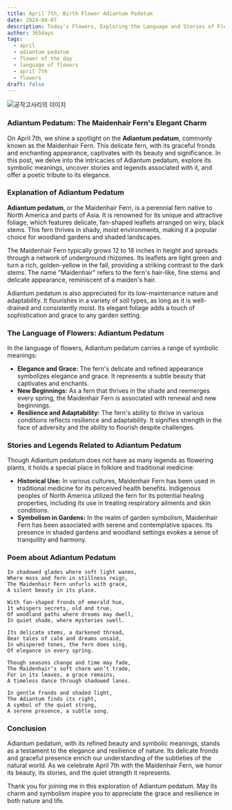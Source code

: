 ```yaml
---
title: April 7th, Birth Flower Adiantum Pedatum
date: 2024-04-07
description: Today's Flowers, Exploring the Language and Stories of Flowers Adiantum Pedatum
author: 365days
tags:
  - april
  - adiantum pedatum
  - flower of the day
  - language of flowers
  - april 7th
  - flowers
draft: false
---
```


![공작고사리의 이미지](https://cdn.pixabay.com/photo/2024/06/15/07/09/fern-fronds-8831122_960_720.jpg#center)


### Adiantum Pedatum: The Maidenhair Fern's Elegant Charm

On April 7th, we shine a spotlight on the **Adiantum pedatum**, commonly known as the Maidenhair Fern. This delicate fern, with its graceful fronds and enchanting appearance, captivates with its beauty and significance. In this post, we delve into the intricacies of Adiantum pedatum, explore its symbolic meanings, uncover stories and legends associated with it, and offer a poetic tribute to its elegance.

### Explanation of Adiantum Pedatum

**Adiantum pedatum**, or the Maidenhair Fern, is a perennial fern native to North America and parts of Asia. It is renowned for its unique and attractive foliage, which features delicate, fan-shaped leaflets arranged on wiry, black stems. This fern thrives in shady, moist environments, making it a popular choice for woodland gardens and shaded landscapes.

The Maidenhair Fern typically grows 12 to 18 inches in height and spreads through a network of underground rhizomes. Its leaflets are light green and turn a rich, golden-yellow in the fall, providing a striking contrast to the dark stems. The name "Maidenhair" refers to the fern's hair-like, fine stems and delicate appearance, reminiscent of a maiden's hair.

Adiantum pedatum is also appreciated for its low-maintenance nature and adaptability. It flourishes in a variety of soil types, as long as it is well-drained and consistently moist. Its elegant foliage adds a touch of sophistication and grace to any garden setting.

### The Language of Flowers: Adiantum Pedatum

In the language of flowers, Adiantum pedatum carries a range of symbolic meanings:

- **Elegance and Grace:** The fern's delicate and refined appearance symbolizes elegance and grace. It represents a subtle beauty that captivates and enchants.
- **New Beginnings:** As a fern that thrives in the shade and reemerges every spring, the Maidenhair Fern is associated with renewal and new beginnings.
- **Resilience and Adaptability:** The fern's ability to thrive in various conditions reflects resilience and adaptability. It signifies strength in the face of adversity and the ability to flourish despite challenges.

### Stories and Legends Related to Adiantum Pedatum

Though Adiantum pedatum does not have as many legends as flowering plants, it holds a special place in folklore and traditional medicine:

- **Historical Use:** In various cultures, Maidenhair Fern has been used in traditional medicine for its perceived health benefits. Indigenous peoples of North America utilized the fern for its potential healing properties, including its use in treating respiratory ailments and skin conditions.
- **Symbolism in Gardens:** In the realm of garden symbolism, Maidenhair Fern has been associated with serene and contemplative spaces. Its presence in shaded gardens and woodland settings evokes a sense of tranquility and harmony.

### Poem about Adiantum Pedatum

```
In shadowed glades where soft light wanes,
Where moss and fern in stillness reign,
The Maidenhair Fern unfurls with grace,
A silent beauty in its place.

With fan-shaped fronds of emerald hue,
It whispers secrets, old and true,
Of woodland paths where dreams may dwell,
In quiet shade, where mysteries swell.

Its delicate stems, a darkened thread,
Bear tales of calm and dreams unsaid,
In whispered tones, the fern does sing,
Of elegance in every spring.

Though seasons change and time may fade,
The Maidenhair’s soft charm won’t trade,
For in its leaves, a grace remains,
A timeless dance through shadowed lanes.

In gentle fronds and shaded light,
The Adiantum finds its right,
A symbol of the quiet strong,
A serene presence, a subtle song.
```

### Conclusion

Adiantum pedatum, with its refined beauty and symbolic meanings, stands as a testament to the elegance and resilience of nature. Its delicate fronds and graceful presence enrich our understanding of the subtleties of the natural world. As we celebrate April 7th with the Maidenhair Fern, we honor its beauty, its stories, and the quiet strength it represents.

Thank you for joining me in this exploration of Adiantum pedatum. May its charm and symbolism inspire you to appreciate the grace and resilience in both nature and life.